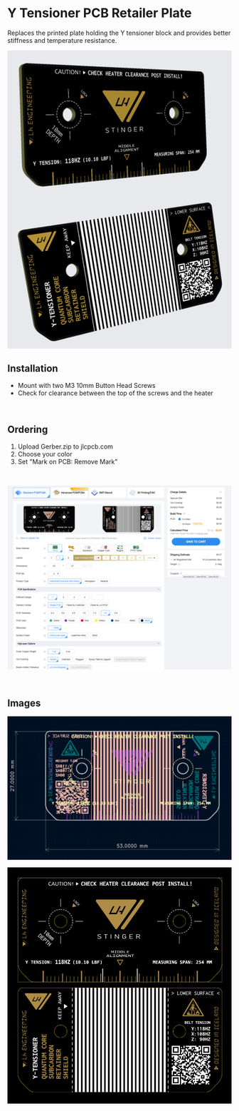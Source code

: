 # Y Tensioner PCB Retailer Plate

Replaces the printed plate holding the Y tensioner block and provides better stiffness and temperature resistance.

![](Assets/1.png)

## Installation

* Mount with two M3 10mm Button Head Screws
* Check for clearance between the top of the screws and the heater 
<br>

## Ordering

1. Upload Gerber.zip to jlcpcb.com
2. Choose your color
3. Set "Mark on PCB: Remove Mark"

<br>

![](Assets/jlc.png)

<br>

## Images

![](Assets/3.png)

![](Assets/2.png)